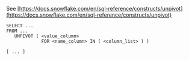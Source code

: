 See [https://docs.snowflake.com/en/sql-reference/constructs/unpivot](https://docs.snowflake.com/en/sql-reference/constructs/unpivot)
```
SELECT ...
FROM ...
   UNPIVOT ( <value_column>
             FOR <name_column> IN ( <column_list> ) )

[ ... ]
```
